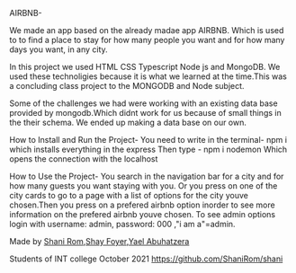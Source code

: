 AIRBNB-

We made an app based on the already madae app AIRBNB. Which is used to to find a place to stay for how many people you want and for how many days you want, in any city.

In this project we used HTML CSS Typescript Node js and MongoDB. We used these technoligies because it is what we learned at the time.This was 
a concluding class project to the MONGODB and Node subject.

Some of the challenges we had were working with an existing data base provided by mongodb.Which didnt work for us because of small things in the their schema.
We ended up making a data base on our own.

How to Install and Run the Project-
You need to write in the terminal- npm i 
which installs everything in the express
Then type  - npm i nodemon
Which opens the connection with the localhost

How to Use the Project-
You search in the navigation bar for a city and for how many guests you want staying with you. Or you press on one of the city cards to go to a page with 
a list of options for the city youve chosen.Then you press on a prefered airbnb option inorder to see more information on the prefered airbnb youve chosen.
To see admin options login with username: admin, password: 000 ,"i am a"=admin.

Made by
[Shani Rom](https://www.linkedin.com/in/shani-rom-0a8b3a242/),[Shay Foyer](https://www.linkedin.com/in/shay-foyer-aa310118a/),[Yael Abuhatzera ](https://www.linkedin.com/in/yael-abuhatzira/)

Students of INT college October 2021
https://github.com/ShaniRom/shani


